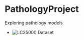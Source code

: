 # PathologyProject
Exploring pathology models

- ![LC25000 Dataset](https://academictorrents.com/details/7a638ed187a6180fd6e464b3666a6ea0499af4af)
